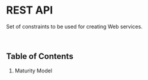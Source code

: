 # REST API

Set of constraints to be used for creating Web services.

<br>

## Table of Contents

1. Maturity Model
